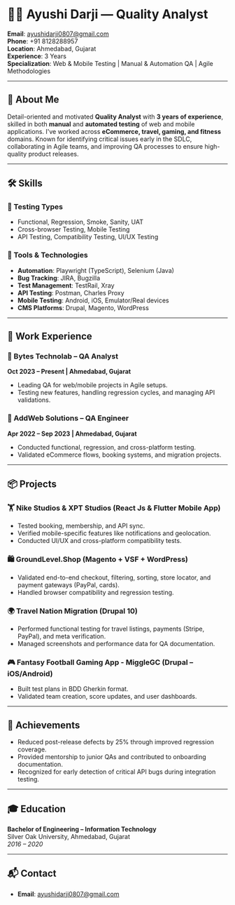# 👩‍💻 Ayushi Darji — Quality Analyst

**Email**: ayushidarji0807@gmail.com  
**Phone**: +91 8128288957  
**Location**: Ahmedabad, Gujarat  
**Experience**: 3 Years  
**Specialization**: Web & Mobile Testing | Manual & Automation QA | Agile Methodologies

---

## 🧾 About Me

Detail-oriented and motivated **Quality Analyst** with **3 years of experience**, skilled in both **manual** and **automated testing** of web and mobile applications. I've worked across **eCommerce, travel, gaming, and fitness** domains. Known for identifying critical issues early in the SDLC, collaborating in Agile teams, and improving QA processes to ensure high-quality product releases.

---

## 🛠️ Skills

### 🧪 Testing Types
- Functional, Regression, Smoke, Sanity, UAT
- Cross-browser Testing, Mobile Testing
- API Testing, Compatibility Testing, UI/UX Testing

### 🧰 Tools & Technologies
- **Automation**: Playwright (TypeScript), Selenium (Java)
- **Bug Tracking**: JIRA, Bugzilla
- **Test Management**: TestRail, Xray
- **API Testing**: Postman, Charles Proxy
- **Mobile Testing**: Android, iOS, Emulator/Real devices
- **CMS Platforms**: Drupal, Magento, WordPress

---

## 💼 Work Experience

### 📍 Bytes Technolab – QA Analyst  
**Oct 2023 – Present | Ahmedabad, Gujarat**  
- Leading QA for web/mobile projects in Agile setups.
- Testing new features, handling regression cycles, and managing API validations.

### 📍 AddWeb Solutions – QA Engineer  
**Apr 2022 – Sep 2023 | Ahmedabad, Gujarat**  
- Conducted functional, regression, and cross-platform testing.
- Validated eCommerce flows, booking systems, and migration projects.

---

## 📦 Projects

### 🏋️ Nike Studios & XPT Studios (React Js & Flutter Mobile App)
- Tested booking, membership, and API sync.
- Verified mobile-specific features like notifications and geolocation.
- Conducted UI/UX and cross-platform compatibility tests.

### 🛍️ GroundLevel.Shop (Magento + VSF + WordPress)
- Validated end-to-end checkout, filtering, sorting, store locator, and payment gateways (PayPal, cards).
- Handled browser compatibility and regression testing.

### 🌍 Travel Nation Migration (Drupal 10)
- Performed functional testing for travel listings, payments (Stripe, PayPal), and meta verification.
- Managed screenshots and performance data for QA documentation.

### 🎮 Fantasy Football Gaming App - MiggleGC (Drupal – iOS/Android)
- Built test plans in BDD Gherkin format.
- Validated team creation, score updates, and user dashboards.

---

## 🏅 Achievements

- Reduced post-release defects by 25% through improved regression coverage.
- Provided mentorship to junior QAs and contributed to onboarding documentation.
- Recognized for early detection of critical API bugs during integration testing. 

---

## 🎓 Education

**Bachelor of Engineering – Information Technology**  
Silver Oak University, Ahmedabad, Gujarat  
*2016 – 2020*

---

## 📬 Contact

- **Email**: ayushidarji0807@gmail.com  
